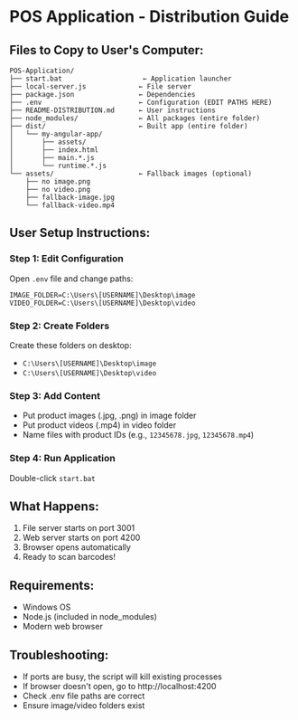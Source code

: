 # POS Application - Distribution Guide

## Files to Copy to User's Computer:

```
POS-Application/
├── start.bat                    ← Application launcher
├── local-server.js             ← File server
├── package.json                ← Dependencies
├── .env                        ← Configuration (EDIT PATHS HERE)
├── README-DISTRIBUTION.md      ← User instructions
├── node_modules/               ← All packages (entire folder)
├── dist/                       ← Built app (entire folder)
│   └── my-angular-app/
│       ├── assets/
│       ├── index.html
│       ├── main.*.js
│       └── runtime.*.js
└── assets/                     ← Fallback images (optional)
    ├── no image.png
    ├── no video.png
    ├── fallback-image.jpg
    └── fallback-video.mp4
```

## User Setup Instructions:

### Step 1: Edit Configuration
Open `.env` file and change paths:
```
IMAGE_FOLDER=C:\Users\[USERNAME]\Desktop\image
VIDEO_FOLDER=C:\Users\[USERNAME]\Desktop\video
```

### Step 2: Create Folders
Create these folders on desktop:
- `C:\Users\[USERNAME]\Desktop\image`
- `C:\Users\[USERNAME]\Desktop\video`

### Step 3: Add Content
- Put product images (.jpg, .png) in image folder
- Put product videos (.mp4) in video folder
- Name files with product IDs (e.g., `12345678.jpg`, `12345678.mp4`)

### Step 4: Run Application
Double-click `start.bat`

## What Happens:
1. File server starts on port 3001
2. Web server starts on port 4200  
3. Browser opens automatically
4. Ready to scan barcodes!

## Requirements:
- Windows OS
- Node.js (included in node_modules)
- Modern web browser

## Troubleshooting:
- If ports are busy, the script will kill existing processes
- If browser doesn't open, go to http://localhost:4200
- Check .env file paths are correct
- Ensure image/video folders exist